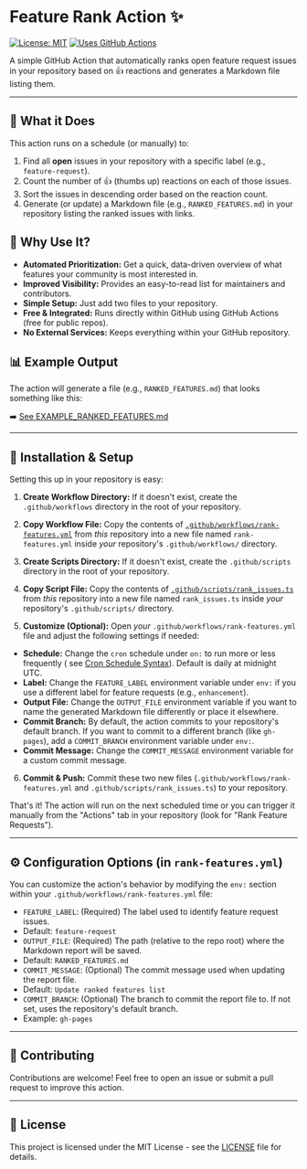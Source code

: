 # Feature Rank Action ✨

[![License: MIT](https://img.shields.io/badge/License-MIT-yellow.svg)](https://opensource.org/licenses/MIT) <!-- Optional: Add a license badge -->
[![Uses GitHub Actions](https://img.shields.io/badge/Uses-GitHub%20Actions-blue?logo=githubactions&logoColor=white)](https://github.com/features/actions) <!-- Optional: Actions badge -->

A simple GitHub Action that automatically ranks open feature request issues in your repository based on 👍 reactions and
generates a Markdown file listing them.

---

## 🤔 What it Does

This action runs on a schedule (or manually) to:

1. Find all **open** issues in your repository with a specific label (e.g., `feature-request`).
2. Count the number of 👍 (thumbs up) reactions on each of those issues.
3. Sort the issues in descending order based on the reaction count.
4. Generate (or update) a Markdown file (e.g., `RANKED_FEATURES.md`) in your repository listing the ranked issues with
   links.

## 🎉 Why Use It?

* **Automated Prioritization:** Get a quick, data-driven overview of what features your community is most interested in.
* **Improved Visibility:** Provides an easy-to-read list for maintainers and contributors.
* **Simple Setup:** Just add two files to your repository.
* **Free & Integrated:** Runs directly within GitHub using GitHub Actions (free for public repos).
* **No External Services:** Keeps everything within your GitHub repository.

## 📊 Example Output

The action will generate a file (e.g., `RANKED_FEATURES.md`) that looks something like this:

➡️ [See EXAMPLE_RANKED_FEATURES.md](EXAMPLE_RANKED_FEATURES.md)


---

## 🚀 Installation & Setup

Setting this up in your repository is easy:

1. **Create Workflow Directory:**
   If it doesn't exist, create the `.github/workflows` directory in the root of your repository.

2. **Copy Workflow File:**
   Copy the contents of [`.github/workflows/rank-features.yml`](./.github/workflows/rank-features.yml) from *this*
   repository into a new file named `rank-features.yml` inside *your* repository's `.github/workflows/` directory.

3. **Create Scripts Directory:**
   If it doesn't exist, create the `.github/scripts` directory in the root of your repository.

4. **Copy Script File:**
   Copy the contents of [`.github/scripts/rank_issues.ts`](./.github/scripts/rank_issues.ts) from *this* repository into
   a new file named `rank_issues.ts` inside *your* repository's `.github/scripts/` directory.

5. **Customize (Optional):**
   Open *your* `.github/workflows/rank-features.yml` file and adjust the following settings if needed:

* **Schedule:** Change the `cron` schedule under `on:` to run more or less frequently (
  see [Cron Schedule Syntax](https://docs.github.com/en/actions/using-workflows/events-that-trigger-workflows#schedule)).
  Default is daily at midnight UTC.
* **Label:** Change the `FEATURE_LABEL` environment variable under `env:` if you use a different label for feature
  requests (e.g., `enhancement`).
* **Output File:** Change the `OUTPUT_FILE` environment variable if you want to name the generated Markdown file
  differently or place it elsewhere.
* **Commit Branch:** By default, the action commits to your repository's default branch. If you want to commit to a
  different branch (like `gh-pages`), add a `COMMIT_BRANCH` environment variable under `env:`.
* **Commit Message:** Change the `COMMIT_MESSAGE` environment variable for a custom commit message.

6. **Commit & Push:**
   Commit these two new files (`.github/workflows/rank-features.yml` and `.github/scripts/rank_issues.ts`) to your
   repository.

That's it! The action will run on the next scheduled time or you can trigger it manually from the "Actions" tab in your
repository (look for "Rank Feature Requests").

---

## ⚙️ Configuration Options (in `rank-features.yml`)

You can customize the action's behavior by modifying the `env:` section within your
`.github/workflows/rank-features.yml` file:

* `FEATURE_LABEL`: (Required) The label used to identify feature request issues.
* Default: `feature-request`
* `OUTPUT_FILE`: (Required) The path (relative to the repo root) where the Markdown report will be saved.
* Default: `RANKED_FEATURES.md`
* `COMMIT_MESSAGE`: (Optional) The commit message used when updating the report file.
* Default: `Update ranked features list`
* `COMMIT_BRANCH`: (Optional) The branch to commit the report file to. If not set, uses the repository's default branch.
* Example: `gh-pages`

---

## 🙏 Contributing

Contributions are welcome! Feel free to open an issue or submit a pull request to improve this action.

---

## 📄 License

This project is licensed under the MIT License - see the [LICENSE](./LICENSE) file for details.
